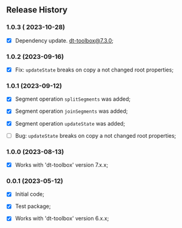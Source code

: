 ## Release History



### 1.0.3 ( 2023-10-28)
- [x] Dependency update. dt-toolbox@7.3.0;



### 1.0.2 (2023-09-16)
- [x] Fix: `updateState` breaks on copy a not changed root properties;



### 1.0.1 (2023-09-12)
- [x] Segment operation `splitSegments` was added;
- [x] Segment operation `joinSegments` was added;
- [x] Segment operation `updateState` was added;
- [ ] Bug: `updateState` breaks on copy a not changed root properties;



### 1.0.0 (2023-08-13)
 - [x] Works with 'dt-toolbox' version 7.x.x;


### 0.0.1 (2023-05-12)
 - [x] Initial code;
 - [x] Test package;
 - [x] Works with 'dt-toolbox' version 6.x.x;




